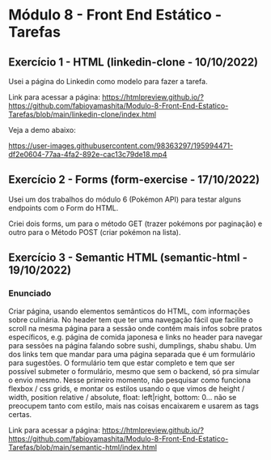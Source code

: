 # Módulo 8 - Front End Estático - Tarefas

## Exercício 1 - HTML (linkedin-clone - 10/10/2022)

Usei a página do Linkedin como modelo para fazer a tarefa. 

Link para acessar a página: https://htmlpreview.github.io/?https://github.com/fabioyamashita/Modulo-8-Front-End-Estatico-Tarefas/blob/main/linkedin-clone/index.html

Veja a demo abaixo:

https://user-images.githubusercontent.com/98363297/195994471-df2e0604-77aa-4fa2-892e-cac13c79de18.mp4

## Exercício 2 - Forms (form-exercise - 17/10/2022)

Usei um dos trabalhos do módulo 6 (Pokémon API) para testar alguns endpoints com o Form do HTML.

Criei dois forms, um para o método GET (trazer pokémons por paginação) e outro para o Método POST (criar pokémon na lista).

## Exercício 3 - Semantic HTML (semantic-html - 19/10/2022)

### Enunciado

Criar página, usando elementos semânticos do HTML, com informações sobre culinária. No header tem que ter uma navegação fácil que facilite o scroll na mesma página para a sessão onde contém mais infos sobre pratos específicos, e.g. página de comida japonesa e links no header para navegar para sessões na página falando sobre sushi, dumplings, shabu shabu. Um dos links tem que mandar para uma página separada que é um formulário para sugestões. O formulário tem que estar completo e tem que ser possível submeter o formulário, mesmo que sem o backend, só pra simular o envio mesmo. Nesse primeiro momento, não pesquisar como funciona flexbox / css grids, e montar os estilos usando o que vimos de height / width, position relative / absolute, float: left|right, bottom: 0... não se preocupem tanto com estilo, mais nas coisas encaixarem e usarem as tags certas.

Link para acessar a página: https://htmlpreview.github.io/?https://github.com/fabioyamashita/Modulo-8-Front-End-Estatico-Tarefas/blob/main/semantic-html/index.html
